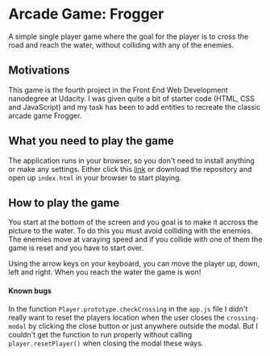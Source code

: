 # Arcade Game: Frogger
A simple single player game where the goal for the player is to cross the road and reach the water, without colliding with any of the enemies.

## Motivations
This game is the fourth project in the Front End Web Development nanodegree at Udacity. I was given quite a bit of starter code (HTML, CSS and JavaScript) and my task has been to add entities to recreate the classic arcade game Frogger.

## What you need to play the game
The application runs in your browser, so you don't need to install anything or make any settings. Either click this [link](https://littlepadawan.github.io/arcade-game/) or download the repository and open up `index.html` in your browser to start playing.

## How to play the game
You start at the bottom of the screen and you goal is to make it accross the picture to the water. To do this you must avoid colliding with the enemies. The enemies move at varaying speed and if you collide with one of them the game is reset and you have to start over.

Using the arrow keys on your keyboard, you can move the player up, down, left and right. When you reach the water the game is won!

#### Known bugs
In the function `Player.prototype.checkCrossing` in the `app.js` file I didn't really want to reset the players location when the user closes the `crossing-modal` by clicking the close button or just anywhere outside the modal. But I couldn't get the function to run properly without calling `player.resetPlayer()` when closing the modal these ways.
